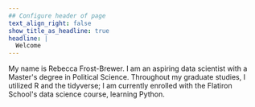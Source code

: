 ```yaml
---
## Configure header of page
text_align_right: false
show_title_as_headline: true
headline: |
  Welcome
---
```


<!-- this is a subheadline -->
My name is Rebecca Frost-Brewer. I am an aspiring data scientist with a Master's degree in Political Science. Throughout my graduate studies, I utilized R and the tidyverse; I am currently enrolled with the Flatiron School's data science course, learning Python.